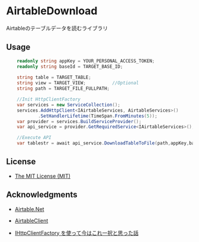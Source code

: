 ﻿# AirtableDownload
Airtableのテーブルデータを読むライブラリ

## Usage
```csharp
    readonly string appKey = YOUR_PERSONAL_ACCESS_TOKEN;
    readonly string baseId = TARGET_BASE_ID;
    
    string table = TARGET_TABLE;
    string view = TARGET_VIEW;          //Optional
    string path = TARGET_FILE_FULLPATH;

    //Init HttpClientFactory
    var services = new ServiceCollection();
    services.AddHttpClient<IAirtableServices, AirtableServices>()
            .SetHandlerLifetime(TimeSpan.FromMinutes(5));
    var provider = services.BuildServiceProvider();
    var api_service = provider.GetRequiredService<IAirtableServices>();

    //Execute API
    var tablestr = await api_service.DownloadTableToFile(path,appKey,baseId,table,view);        
```

## License
* [The MIT License (MIT)](LICENSE.txt)

## Acknowledgments

* [Airtable.Net](https://github.com/ngocnicholas/airtable.net)
* [AirtableClient](https://github.com/yKimisaki/AirtableClient)

* [IHttpClientFactory を使って今はこれ一択と思った話](https://qiita.com/SY81517/items/5253e8f363f7275b3588)
